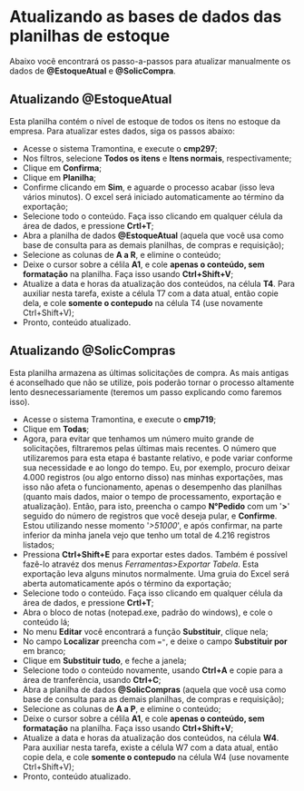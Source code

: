 # Atualizando as bases de dados das planilhas de estoque

Abaixo você encontrará os passo-a-passos para atualizar manualmente os dados de **@EstoqueAtual** e **@SolicCompra**.

## Atualizando @EstoqueAtual
Esta planilha contém o nível de estoque de todos os itens no estoque da empresa.
Para atualizar estes dados, siga os passos abaixo:

- Acesse o sistema Tramontina, e execute o **cmp297**;
- Nos filtros, selecione **Todos os itens** e **Itens normais**, respectivamente;
- Clique em **Confirma**;
- Clique em **Planilha**;
- Confirme clicando em **Sim**, e aguarde o processo acabar (isso leva vários minutos). O excel será iniciado automaticamente ao término da exportação;
- Selecione todo o conteúdo. Faça isso clicando em qualquer célula da área de dados, e pressione **Crtl+T**;
- Abra a planilha de dados **@EstoqueAtual** (aquela que você usa como base de consulta para as demais planilhas, de compras e requisição);
- Selecione as colunas de **A a R**, e elimine o conteúdo;
- Deixe o cursor sobre a célila **A1**, e cole **apenas o conteúdo, sem formatação** na planilha. Faça isso usando **Ctrl+Shift+V**;
- Atualize a data e horas da atualização dos conteúdos, na célula **T4**. Para auxiliar nesta tarefa, existe a célula T7 com a data atual, então copie dela, e cole **somente o contepudo** na célula T4 (use novamente Ctrl+Shift+V);
- Pronto, conteúdo atualizado.

## Atualizando @SolicCompras

Esta planilha armazena as últimas solicitações de compra. As mais antigas é aconselhado que não se utilize, pois poderão tornar o processo altamente lento desnecessariamente (teremos um passo explicando como faremos isso).

- Acesse o sistema Tramontina, e execute o **cmp719**;
- Clique em **Todas**;
- Agora, para evitar que tenhamos um número muito grande de solicitações, filtraremos pelas últimas mais recentes. O número que utilizaremos para esta etapa é bastante relativo, e pode variar conforme sua necessidade e ao longo do tempo. Eu, por exemplo, procuro deixar 4.000 registros (ou algo entorno disso) nas minhas exportações, mas isso não afeta o funcionamento, apenas o desempenho das planilhas (quanto mais dados, maior o tempo de processamento, exportação e atualização). Então, para isto, preencha o campo **N°Pedido** com um '**>**' seguido do número de registros que você deseja pular, e **Confirme**. Estou utilizando nesse momento '*>51000*', e após confirmar, na parte inferior da minha janela vejo que tenho um total de 4.216 registros listados;
- Pressiona **Ctrl+Shift+E** para exportar estes dados. Também é possível fazê-lo atravéz dos menus *Ferramentas>Exportar Tabela*. Esta exportação leva alguns minutos normalmente. Uma gruia do Excel será aberta automaticamente após o término da exportação;
- Selecione todo o conteúdo. Faça isso clicando em qualquer célula da área de dados, e pressione **Crtl+T**;
- Abra o bloco de notas (notepad.exe, padrão do windows), e cole o conteúdo lá;
- No menu **Editar** você encontrará a função **Substituir**, clique nela;
- No campo **Localizar** preencha com `="`, e deixe o campo **Substituir por** em branco;
- Clique em **Substituir tudo**, e feche a janela;
- Selecione todo o conteúdo novamente, usando **Ctrl+A** e copie para a área de tranferência, usando **Ctrl+C**; 
- Abra a planilha de dados **@SolicCompras** (aquela que você usa como base de consulta para as demais planilhas, de compras e requisição);
- Selecione as colunas de **A a P**, e elimine o conteúdo;
- Deixe o cursor sobre a célila **A1**, e cole **apenas o conteúdo, sem formatação** na planilha. Faça isso usando **Ctrl+Shift+V**;
- Atualize a data e horas da atualização dos conteúdos, na célula **W4**. Para auxiliar nesta tarefa, existe a célula W7 com a data atual, então copie dela, e cole **somente o contepudo** na célula W4 (use novamente Ctrl+Shift+V);
- Pronto, conteúdo atualizado.

